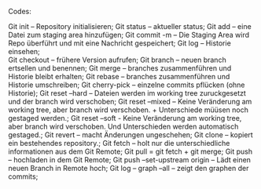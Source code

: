 
Codes: 

Git init – Repository initialisieren;
Git status – aktueller status;
Git add – eine Datei zum staging area hinzufügen;
Git commit -m – Die Staging Area wird Repo überführt und mit eine Nachricht gespeichert;
Git log – Historie einsehen;			
Git checkout – frühere Version aufrufen;
Git branch – neuen branch ertsellen und benennen;
Git merge – branches zusammenführen und Historie bleibt erhalten;
Git rebase – branches  zusammenführen und Historie umschreiben;
Git cherry-pick – einzelne commits pflücken (ohne Historie);
Git reset –hard – Dateien werden im working tree zuruckgesetzt und der branch wird verschoben;
Git reset –mixed – Keine Veränderung am working tree, aber branch wird verschoben. + Unterschiede müüsen noch gestaged werden.;
Git reset –soft - Keine Veränderung am working tree, aber branch wird verschoben. Und Unterschieden werden automatisch gestaged.;
Git revert – macht Änderungen ungeschehen;
Git clone – kopiert ein bestehendes repository.;
Git fetch – holt nur die unterschiedliche informationen aus dem Git Remote;
Git pull = git fetch + git merge;
Git push – hochladen in dem Git Remote;
Git push –set-upstream origin – Lädt einen neuen Branch in Remote hoch;
Git log – graph –all – zeigt den graphen der commits;
